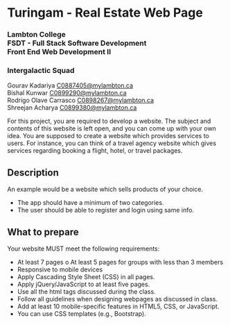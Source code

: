 # Turingam - Real Estate Web Page
### Lambton College<br>FSDT - Full Stack Software Development<br>Front End Web Development II

### Intergalactic Squad

Gourav Kadariya <a href="mailto:C0887405@mylambton.ca">C0887405@mylambton.ca</a><br>
Bishal Kunwar <a href="mailto:C0899290@mylambton.ca">C0899290@mylambton.ca</a><br>
Rodrigo Olave Carrasco <a href="mailto:C0898267@mylambton.ca">C0898267@mylambton.ca</a><br>
Shreejan Acharya <a href="mailto:C0899380@mylambton.ca">C0899380@mylambton.ca</a><br>

For this project, you are required to develop a website. The subject and contents of this website is left open, and you can come up with your own idea. You are supposed to create a website which provides services to users. For instance, you can think of a travel agency website which gives services regarding booking a flight, hotel, or travel packages.

## Description
An example would be a website which sells products of your choice.
- The app should have a minimum of two categories.
- The user should be able to register and login using same info.

## What to prepare
Your website MUST meet the following requirements:
- At least 7 pages
o At least 5 pages for groups with less than 3 members
- Responsive to mobile devices
- Apply Cascading Style Sheet (CSS) in all pages.
- Apply jQuery/JavaScript to at least five pages.
- Use all the html tags discussed during the class.
- Follow all guidelines when designing webpages as discussed in class.
- Add at least 10 mobile-specific features in HTML5, CSS, or JavaScript.
- You can use CSS templates (e.g., Bootstrap).